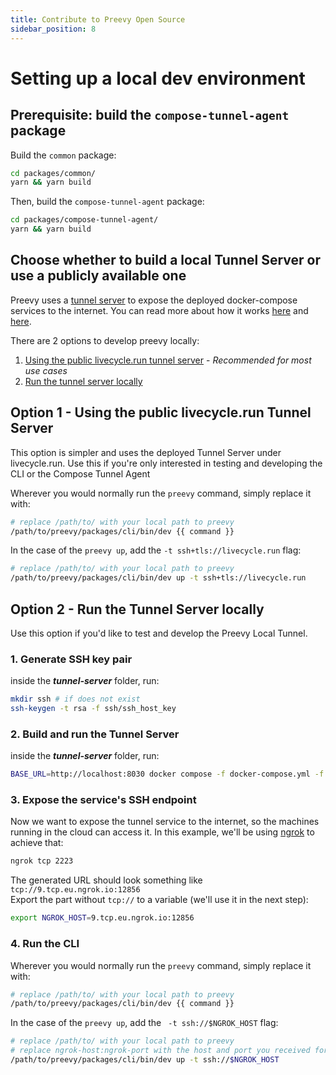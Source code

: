 ```yaml
---
title: Contribute to Preevy Open Source
sidebar_position: 8
---
```


# Setting up a local dev environment

## Prerequisite: build the `compose-tunnel-agent` package

Build the `common` package:

```bash
cd packages/common/
yarn && yarn build
```

Then, build the `compose-tunnel-agent` package:

```bash
cd packages/compose-tunnel-agent/
yarn && yarn build
```


## Choose whether to build a local Tunnel Server or use a publicly available one

Preevy uses a [tunnel server](https://github.com/livecycle/preevy/tree/main/tunnel-server) to expose the deployed docker-compose services to the internet. You can read more about how it works [here](https://livecycle.io/blogs/preevy-proxy-service-1/) and [here](https://livecycle.io/blogs/preevy-proxy-service-2/).

There are 2 options to develop preevy locally:

1. [Using the public livecycle.run tunnel server](#option-1---using-the-public-livecyclerun-tunnel-server) - *Recommended for most use cases*
2. [Run the tunnel server locally](#option-2---run-the-tunnel-server-locally)


## Option 1 - Using the public livecycle.run Tunnel Server


This option is simpler and uses the deployed Tunnel Server under livecycle.run. Use this if you're only interested in testing and developing the CLI or the Compose Tunnel Agent

Wherever you would normally run the `preevy` command, simply replace it with: 

```bash
# replace /path/to/ with your local path to preevy
/path/to/preevy/packages/cli/bin/dev {{ command }}
``` 

In the case of the `preevy up`, add the `-t ssh+tls://livecycle.run` flag:

```bash
# replace /path/to/ with your local path to preevy
/path/to/preevy/packages/cli/bin/dev up -t ssh+tls://livecycle.run
``` 


## Option 2 - Run the Tunnel Server locally

Use this option if you'd like to test and develop the Preevy Local Tunnel. 

### 1. Generate SSH key pair

inside the ***tunnel-server*** folder, run:

```bash
mkdir ssh # if does not exist
ssh-keygen -t rsa -f ssh/ssh_host_key
```

### 2. Build and run the Tunnel Server

inside the ***tunnel-server*** folder, run:

```bash
BASE_URL=http://localhost:8030 docker compose -f docker-compose.yml -f docker-compose.override.yml up --build
```

### 3. Expose the service's SSH endpoint

Now we want to expose the tunnel service to the internet, so the machines running in the cloud can access it. In this example, we'll be using [ngrok](https://ngrok.com/) to achieve that:

```bash
ngrok tcp 2223
```

The generated URL should look something like `tcp://9.tcp.eu.ngrok.io:12856`  
Export the part without `tcp://` to a variable (we'll use it in the next step):

```bash
export NGROK_HOST=9.tcp.eu.ngrok.io:12856
```

### 4. Run the CLI

Wherever you would normally run the `preevy` command, simply replace it with: 

```bash
# replace /path/to/ with your local path to preevy
/path/to/preevy/packages/cli/bin/dev {{ command }}
``` 

In the case of the `preevy up`, add the ` -t ssh://$NGROK_HOST` flag:

```bash
# replace /path/to/ with your local path to preevy
# replace ngrok-host:ngrok-port with the host and port you received for the `ngrok` command
/path/to/preevy/packages/cli/bin/dev up -t ssh://$NGROK_HOST
```
